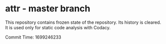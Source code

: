 # attr - master branch

This repository contains frozen state of the repository.
Its history is cleared. It is used only for static code
analysis with Codacy.

Commit Time: 1699246233